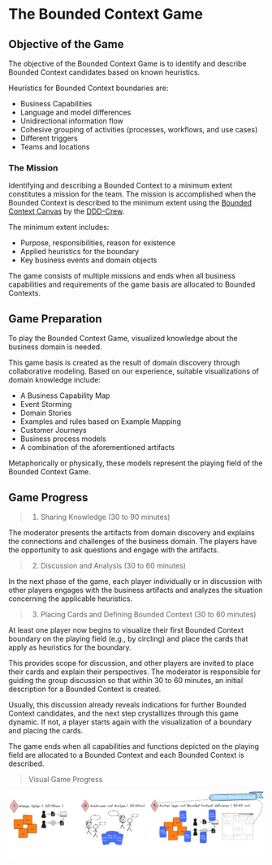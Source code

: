 # The Bounded Context Game

## Objective of the Game

The objective of the Bounded Context Game is to identify and describe Bounded Context candidates based on known heuristics.

Heuristics for Bounded Context boundaries are:

* Business Capabilities
* Language and model differences
* Unidirectional information flow
* Cohesive grouping of activities (processes, workflows, and use cases)
* Different triggers
* Teams and locations

### The Mission

Identifying and describing a Bounded Context to a minimum extent constitutes a mission for the team. The mission is accomplished when the Bounded Context is described to the minimum extent using the [Bounded Context Canvas](https://github.com/ddd-crew/bounded-context-canvas) by the [DDD-Crew](https://github.com/ddd-crew).

The minimum extent includes:
* Purpose, responsibilities, reason for existence
* Applied heuristics for the boundary
* Key business events and domain objects

The game consists of multiple missions and ends when all business capabilities and requirements of the game basis are allocated to Bounded Contexts.

## Game Preparation

To play the Bounded Context Game, visualized knowledge about the business domain is needed.

This game basis is created as the result of domain discovery through collaborative modeling. Based on our experience, suitable visualizations of domain knowledge include:
* A Business Capability Map
* Event Storming
* Domain Stories
* Examples and rules based on Example Mapping
* Customer Journeys
* Business process models
* A combination of the aforementioned artifacts

Metaphorically or physically, these models represent the playing field of the Bounded Context Game.

## Game Progress

> 1. Sharing Knowledge (30 to 90 minutes)

The moderator presents the artifacts from domain discovery and explains the connections and challenges of the business domain. The players have the opportunity to ask questions and engage with the artifacts.

> 2. Discussion and Analysis (30 to 60 minutes)

In the next phase of the game, each player individually or in discussion with other players engages with the business artifacts and analyzes the situation concerning the applicable heuristics.

> 3. Placing Cards and Defining Bounded Context (30 to 60 minutes)

At least one player now begins to visualize their first Bounded Context boundary on the playing field (e.g., by circling) and place the cards that apply as heuristics for the boundary.

This provides scope for discussion, and other players are invited to place their cards and explain their perspectives. The moderator is responsible for guiding the group discussion so that within 30 to 60 minutes, an initial description for a Bounded Context is created.

Usually, this discussion already reveals indications for further Bounded Context candidates, and the next step crystallizes through this game dynamic. If not, a player starts again with the visualization of a boundary and placing the cards.

The game ends when all capabilities and functions depicted on the playing field are allocated to a Bounded Context and each Bounded Context is described.

> Visual Game Progress

![Gameplay of Bounded Context Game](../img/bcg-gameplay.png)